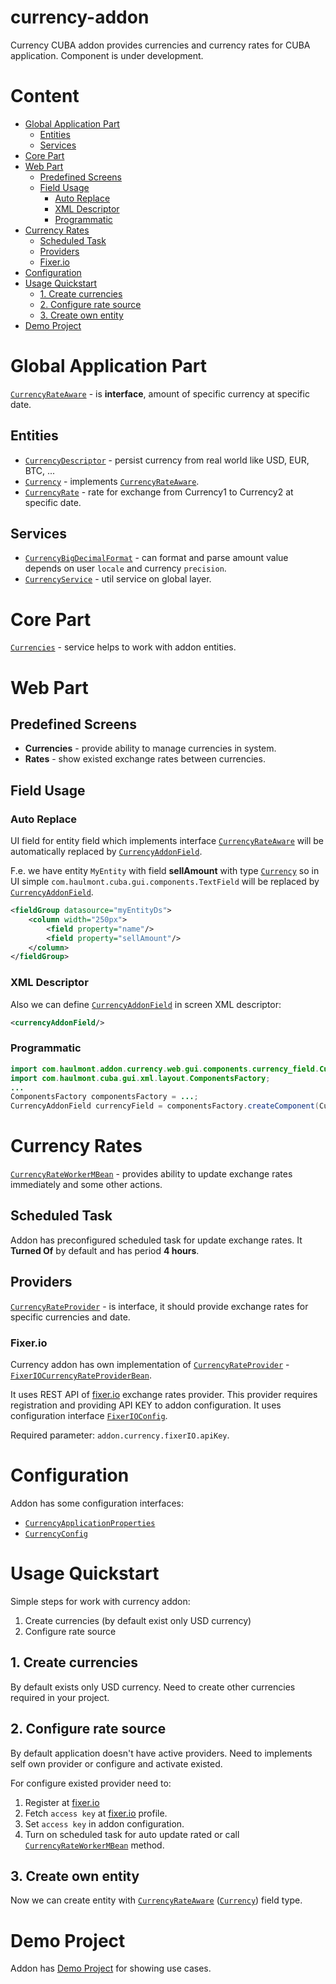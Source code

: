 # currency-addon
Currency CUBA addon provides currencies and currency rates for CUBA application. Component is under development.

# Content
* [Global Application Part]()
    * [Entities](#entities)
    * [Services](#services)
* [Core Part](#core-part)
* [Web Part](#web-part)
    * [Predefined Screens](#predefined-screens)
    * [Field Usage](#field-usage)
        * [Auto Replace](#auto-replace)
        * [XML Descriptor](#xml-descriptor)
        * [Programmatic](#programmatic)
* [Currency Rates](#currency-rates)
    * [Scheduled Task](#scheduled-task)
    * [Providers](#providers)
    * [Fixer.io](#fixer-io)
* [Configuration](#configuration)
* [Usage Quickstart](#usage-quickstart)
    * [1. Create currencies](#1-create-currencies)
    * [2. Configure rate source](#2-configure-rate-source)
    * [3. Create own entity](#3-create-own-entity)
* [Demo Project](#demo-project)

    
    
# Global Application Part
[`CurrencyRateAware`](modules/global/src/com/haulmont/addon/currency/entity/CurrencyRateAware.java) - is __interface__, amount of specific currency at specific date. 



## Entities
* [`CurrencyDescriptor`](modules/global/src/com/haulmont/addon/currency/entity/CurrencyDescriptor.java) - persist currency from real world like USD, EUR, BTC, ...
* [`Currency`](modules/global/src/com/haulmont/addon/currency/entity/Currency.java) - implements [`CurrencyRateAware`](modules/global/src/com/haulmont/addon/currency/entity/CurrencyRateAware.java).
* [`CurrencyRate`](modules/global/src/com/haulmont/addon/currency/entity/Currency.java) - rate for exchange from Currency1 to Currency2 at specific date.



## Services
* [`CurrencyBigDecimalFormat`](modules/global/src/com/haulmont/addon/currency/format/CurrencyBigDecimalFormat.java) - can format and parse amount value depends on user `locale` and currency `precision`.
* [`CurrencyService`](modules/global/src/com/haulmont/addon/currency/service/CurrencyService.java) - util service on global layer.



# Core Part
[`Currencies`](modules/core/src/com/haulmont/addon/currency/core/Currencies.java) - service helps to work with addon entities.



# Web Part



## Predefined Screens
* __Currencies__ - provide ability to manage currencies in system.
* __Rates__ - show existed exchange rates between currencies.



## Field Usage



### Auto Replace
UI field for entity field which implements interface [`CurrencyRateAware`](modules/global/src/com/haulmont/addon/currency/entity/CurrencyRateAware.java) will be automatically replaced by [`CurrencyAddonField`](modules/web/src/com/haulmont/addon/currency/web/gui/components/currency_field/CurrencyAddonField.java).

F.e. we have entity `MyEntity` with field __sellAmount__ with type [`Currency`](modules/global/src/com/haulmont/addon/currency/entity/Currency.java) so in UI simple `com.haulmont.cuba.gui.components.TextField` will be replaced by [`CurrencyAddonField`](modules/web/src/com/haulmont/addon/currency/web/gui/components/currency_field/CurrencyAddonField.java).   
```xml
<fieldGroup datasource="myEntityDs">
    <column width="250px">
        <field property="name"/>
        <field property="sellAmount"/>
    </column>
</fieldGroup>
```



### XML Descriptor
Also we can define [`CurrencyAddonField`](modules/web/src/com/haulmont/addon/currency/web/gui/components/currency_field/CurrencyAddonField.java) in screen XML descriptor:
```xml
<currencyAddonField/>
```



### Programmatic
```java
import com.haulmont.addon.currency.web.gui.components.currency_field.CurrencyAddonField;
import com.haulmont.cuba.gui.xml.layout.ComponentsFactory;
...
ComponentsFactory componentsFactory = ...;
CurrencyAddonField currencyField = componentsFactory.createComponent(CurrencyAddonField.class);
```



# Currency Rates
[`CurrencyRateWorkerMBean`](modules/core/src/com/haulmont/addon/currency/core/CurrencyRateWorkerMBean.java) - provides ability to update exchange rates immediately and some other actions.



## Scheduled Task
Addon has preconfigured scheduled task for update exchange rates.
It __Turned Of__ by default and has period __4 hours__. 



## Providers
[`CurrencyRateProvider`](modules/core/src/com/haulmont/addon/currency/core/CurrencyRateProvider.java) - is interface, it should provide exchange rates for specific currencies and date.



### Fixer.io
Currency addon has own implementation of [`CurrencyRateProvider`](modules/core/src/com/haulmont/addon/currency/core/CurrencyRateProvider.java) - [`FixerIOCurrencyRateProviderBean`](modules/core/src/com/haulmont/addon/currency/core/impl/FixerIOCurrencyRateProviderBean.java).

It uses REST API of [fixer.io](http://fixer.io) exchange rates provider.
This provider requires registration and providing API KEY to addon configuration.
It uses configuration interface [`FixerIOConfig`](modules/core/src/com/haulmont/addon/currency/core/impl/FixerIOConfig.java).

Required parameter: `addon.currency.fixerIO.apiKey`. 



# Configuration
Addon has some configuration interfaces:
* [`CurrencyApplicationProperties`](modules/core/src/com/haulmont/addon/currency/core/config/CurrencyApplicationProperties.java)
* [`CurrencyConfig`](modules/global/src/com/haulmont/addon/currency/config/CurrencyConfig.java)



# Usage Quickstart
Simple steps for work with currency addon:
1. Create currencies (by default exist only USD currency)
2. Configure rate source



## 1. Create currencies
By default exists only USD currency. Need to create other currencies required in your project.



## 2. Configure rate source
By default application doesn't have active providers. Need to implements self own provider or configure and activate existed.



For configure existed provider need to:
1. Register at [fixer.io](http://fixer.io)
2. Fetch `access key` at [fixer.io](http://fixer.io) profile.
3. Set `access key` in addon configuration.
4. Turn on scheduled task for auto update rated or call [`CurrencyRateWorkerMBean`](modules/core/src/com/haulmont/addon/currency/core/CurrencyRateWorkerMBean.java) method.



## 3. Create own entity
Now we can create entity with [`CurrencyRateAware`](modules/global/src/com/haulmont/addon/currency/entity/CurrencyRateAware.java) ([`Currency`](modules/global/src/com/haulmont/addon/currency/entity/Currency.java)) field type.



# Demo Project
Addon has [Demo Project](https://github.com/cuba-platform/currency-addon-demo) for showing use cases.